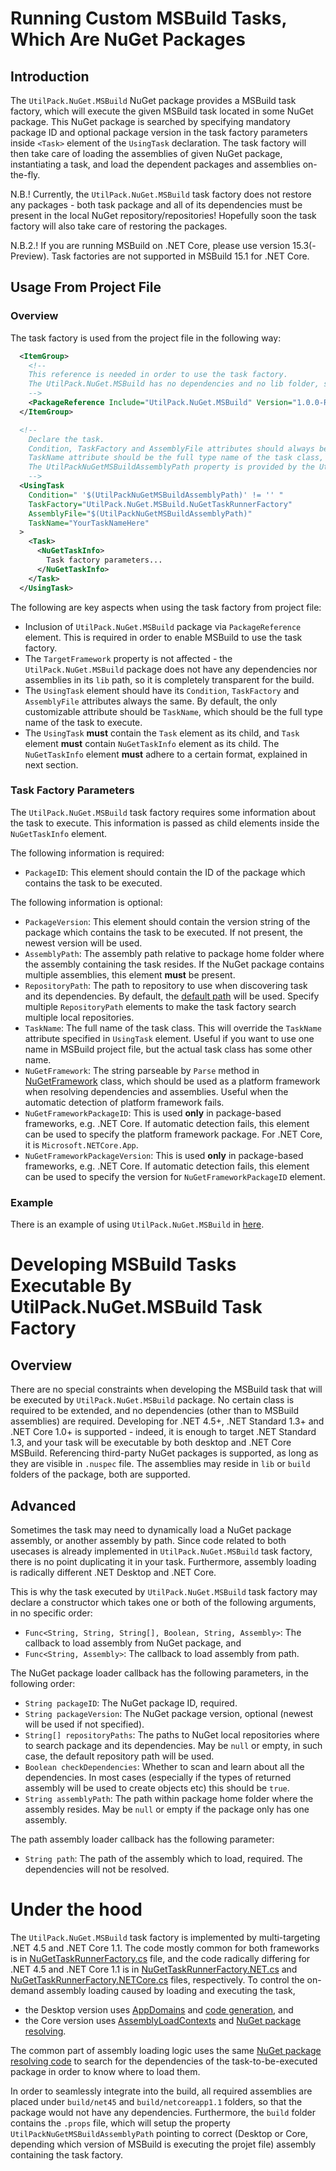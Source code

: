 # Running Custom MSBuild Tasks, Which Are NuGet Packages
## Introduction
The ```UtilPack.NuGet.MSBuild``` NuGet package provides a MSBuild task factory, which will execute the given MSBuild task located in some NuGet package.
This NuGet package is searched by specifying mandatory package ID and optional package version in the task factory parameters inside ```<Task>``` element of the ```UsingTask``` declaration.
The task factory will then take care of loading the assemblies of given NuGet package, instantiating a task, and load the dependent packages and assemblies on-the-fly.

N.B.! Currently, the ```UtilPack.NuGet.MSBuild``` task factory does not restore any packages - both task package and all of its dependencies must be present in the local NuGet repository/repositories!
Hopefully soon the task factory will also take care of restoring the packages.

N.B.2.! If you are running MSBuild on .NET Core, please use version 15.3(-Preview).
Task factories are not supported in MSBuild 15.1 for .NET Core.

## Usage From Project File
### Overview
The task factory is used from the project file in the following way:
```xml
  <ItemGroup>
    <!--
    This reference is needed in order to use the task factory.
    The UtilPack.NuGet.MSBuild has no dependencies and no lib folder, so it should be very transparent.
    -->
    <PackageReference Include="UtilPack.NuGet.MSBuild" Version="1.0.0-RC2"/>
  </ItemGroup>

  <!-- 
    Declare the task.
    Condition, TaskFactory and AssemblyFile attributes should always be the same.
    TaskName attribute should be the full type name of the task class, however it can be overridden inside <Task> element.
    The UtilPackNuGetMSBuildAssemblyPath property is provided by the UtilPack.NuGet.MSBuild package.
    -->
  <UsingTask
    Condition=" '$(UtilPackNuGetMSBuildAssemblyPath)' != '' "
    TaskFactory="UtilPack.NuGet.MSBuild.NuGetTaskRunnerFactory"
    AssemblyFile="$(UtilPackNuGetMSBuildAssemblyPath)"
    TaskName="YourTaskNameHere"
  >
    <Task>
      <NuGetTaskInfo>
        Task factory parameters...
      </NuGetTaskInfo>
    </Task>
  </UsingTask>
```

The following are key aspects when using the task factory from project file:
* Inclusion of ```UtilPack.NuGet.MSBuild``` package via ```PackageReference``` element. This is required in order to enable MSBuild to use the task factory.
* The ```TargetFramework``` property is not affected - the ```UtilPack.NuGet.MSBuild``` package does not have any dependencies nor assemblies in its ```lib``` path, so it is completely transparent for the build.
* The ```UsingTask``` element should have its ```Condition```, ```TaskFactory``` and ```AssemblyFile``` attributes always the same. By default, the only customizable attribute should be ```TaskName```, which should be the full type name of the task to execute.
* The ```UsingTask``` __must__ contain the ```Task``` element as its child, and ```Task``` element __must__ contain ```NuGetTaskInfo``` element as its child. The ```NuGetTaskInfo``` element __must__ adhere to a certain format, explained in next section.

### Task Factory Parameters
The ```UtilPack.NuGet.MSBuild``` task factory requires some information about the task to execute.
This information is passed as child elements inside the ```NuGetTaskInfo``` element.

The following information is required:
* ```PackageID```: This element should contain the ID of the package which contains the task to be executed.

The following information is optional:
* ```PackageVersion```: This element should contain the version string of the package which contains the task to be executed. If not present, the newest version will be used.
* ```AssemblyPath```: The assembly path relative to package home folder where the assembly containing the task resides. If the NuGet package contains multiple assemblies, this element __must__ be present.
* ```RepositoryPath```: The path to repository to use when discovering task and its dependencies. By default, the [default path](http://lastexitcode.com/projects/NuGet/FileLocations/) will be used. Specify multiple ```RepositoryPath``` elements to make the task factory search multiple local repositories.
* ```TaskName```: The full name of the task class. This will override the ```TaskName``` attribute specified in ```UsingTask``` element. Useful if you want to use one name in MSBuild project file, but the actual task class has some other name.
* ```NuGetFramework```: The string parseable by ```Parse``` method in [NuGetFramework](https://github.com/NuGet/NuGet.Client/blob/dev/src/NuGet.Core/NuGet.Frameworks/NuGetFramework.cs) class, which should be used as a platform framework when resolving dependencies and assemblies. Useful when the automatic detection of platform framework fails.
* ```NuGetFrameworkPackageID```: This is used __only__ in package-based frameworks, e.g. .NET Core. If automatic detection fails, this element can be used to specify the platform framework package. For .NET Core, it is ```Microsoft.NETCore.App```.
* ```NuGetFrameworkPackageVersion```: This is used __only__ in package-based frameworks, e.g. .NET Core. If automatic detection fails, this element can be used to specify the version for ```NuGetFrameworkPackageID``` element.

### Example
There is an example of using ```UtilPack.NuGet.MSBuild``` in [here](../UtilPack.NuGet.MSBuild.TestProject).

# Developing MSBuild Tasks Executable By UtilPack.NuGet.MSBuild Task Factory
## Overview
There are no special constraints when developing the MSBuild task that will be executed by ```UtilPack.NuGet.MSBuild``` package.
No certain class is required to be extended, and no dependencies (other than to MSBuild assemblies) are required.
Developing for .NET 4.5+, .NET Standard 1.3+ and .NET Core 1.0+ is supported - indeed, it is enough to target .NET Standard 1.3, and your task will be executable by both desktop and .NET Core MSBuild.
Referencing third-party NuGet packages is supported, as long as they are visible in ```.nuspec``` file.
The assemblies may reside in ```lib``` or ```build``` folders of the package, both are supported.

## Advanced
Sometimes the task may need to dynamically load a NuGet package assembly, or another assembly by path.
Since code related to both usecases is already implemented in ```UtilPack.NuGet.MSBuild``` task factory, there is no point duplicating it in your task.
Furthermore, assembly loading is radically different .NET Desktop and .NET Core.

This is why the task executed by ```UtilPack.NuGet.MSBuild``` task factory may declare a constructor which takes one or both of the following arguments, in no specific order:
* ```Func<String, String, String[], Boolean, String, Assembly>```: The callback to load assembly from NuGet package, and
* ```Func<String, Assembly>```: The callback to load assembly from path.

The NuGet package loader callback has the following parameters, in the following order:
* ```String packageID```: The NuGet package ID, required.
* ```String packageVersion```: The NuGet package version, optional (newest will be used if not specified).
* ```String[] repositoryPaths```: The paths to NuGet local repositories where to search package and its dependencies. May be ```null``` or empty, in such case, the default repository path will be used.
* ```Boolean checkDependencies```: Whether to scan and learn about all the dependencies. In most cases (especially if the types of returned assembly will be used to create objects etc) this should be ```true```.
* ```String assemblyPath```: The path within package home folder where the assembly resides. May be ```null``` or empty if the package only has one assembly.

The path assembly loader callback has the following parameter:
* ```String path```: The path of the assembly which to load, required. The dependencies will not be resolved.

# Under the hood
The ```UtilPack.NuGet.MSBuild``` task factory is implemented by multi-targeting .NET 4.5 and .NET Core 1.1.
The code mostly common for both frameworks is in [NuGetTaskRunnerFactory.cs](NuGetTaskRunnerFactory.cs) file, and the code radically differing for .NET 4.5 and .NET Core 1.1 is in [NuGetTaskRunnerFactory.NET.cs](NuGetTaskRunnerFactory.NET.cs) and [NuGetTaskRunnerFactory.NETCore.cs](NuGetTaskRunnerFactory.NETCore.cs) files, respectively.
To control the on-demand assembly loading caused by loading and executing the task,
* the Desktop version uses [AppDomains](https://docs.microsoft.com/en-us/dotnet/api/system.appdomain?view=netframework-4.5) and [code generation](https://docs.microsoft.com/en-us/dotnet/api/system.reflection.emit?view=netframework-4.5), and
* the Core version uses [AssemblyLoadContexts](https://docs.microsoft.com/en-us/dotnet/api/system.runtime.loader.assemblyloadcontext?view=netcore-1.1) and [NuGet package resolving](../UtilPack.NuGet/).

The common part of assembly loading logic uses the same [NuGet package resolving code](../UtilPack.NuGet/) to search for the dependencies of the task-to-be-executed package in order to know where to load them.

In order to seamlessly integrate into the build, all required assemblies are placed under ```build/net45``` and ```build/netcoreapp1.1``` folders, so that the package would not have any dependencies.
Furthermore, the ```build``` folder contains the ```.props``` file, which will setup the property ```UtilPackNuGetMSBuildAssemblyPath``` pointing to correct (Desktop or Core, depending which version of MSBuild is executing the projet file) assembly containing the task factory.